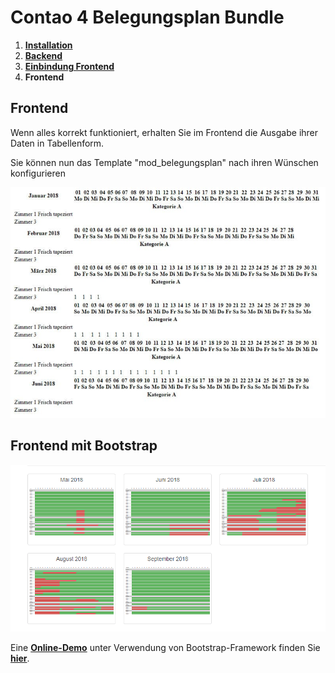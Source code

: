 # Contao 4 Belegungsplan Bundle

1. [**Installation**](installation.md)
2. [**Backend**](backend.md)
3. [**Einbindung Frontend**](einbindung-frontend.md)
4. **Frontend**

## Frontend

Wenn alles korrekt funktioniert, erhalten Sie im Frontend die Ausgabe ihrer Daten in Tabellenform.

Sie können nun das Template "mod_belegungsplan" nach ihren Wünschen konfigurieren

![Ausgabe Frontend](images/belegungsplan-bundle-13.jpg)

## Frontend mit Bootstrap

![Ausgabe Frontend mit Bootstrap](images/belegungsplan-bundle-14.png)

Eine [**Online-Demo**](http://www.waldeck-ruegen.de/belegungsplan.html) unter Verwendung von Bootstrap-Framework finden Sie [**hier**](http://www.waldeck-ruegen.de/belegungsplan.html).
